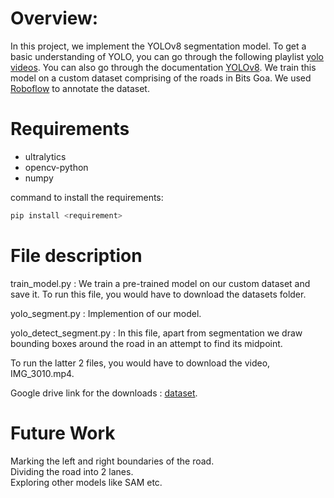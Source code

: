# Overview:
In this project, we implement the YOLOv8 segmentation model. To get a basic understanding of YOLO, you can go through the following playlist [yolo videos](https://www.youtube.com/playlist?list=PL1u-h-YIOL0sZJsku-vq7cUGbqDEeDK0a).
You can also go through the documentation [YOLOv8](https://docs.ultralytics.com/models/yolov8/). We train this model on a custom dataset comprising of the roads in Bits Goa. We used [Roboflow](https://roboflow.com/) to annotate the dataset.

# Requirements
- ultralytics
- opencv-python
- numpy
  
command to install the requirements:
```bash
pip install <requirement>
```
# File description
train_model.py : We train a pre-trained model on our custom dataset and save it. To run this file, you would have to download the datasets folder.

yolo_segment.py : Implemention of our model.

yolo_detect_segment.py : In this file, apart from segmentation we draw bounding boxes around the road in an attempt to find its midpoint.

To run the latter 2 files, you would have to download the video, IMG_3010.mp4. 

Google drive link for the downloads : [dataset](https://drive.google.com/drive/folders/1_MA48VKG8hAU8YRUScmKIu83-DeEHZZM?usp=drive_link).


# Future Work
Marking the left and right boundaries of the road.  
Dividing the road into 2 lanes.  
Exploring other models like SAM etc.  




